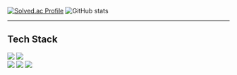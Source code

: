 
<!--
**haemiii/haemiii** is a ✨ _special_ ✨ repository because its `README.md` (this file) appears on your GitHub profile.

Here are some ideas to get you started:

- 🔭 I’m currently working on ...
- 🌱 I’m currently learning ...
- 👯 I’m looking to collaborate on ...
- 🤔 I’m looking for help with ...
- 💬 Ask me about ...
- 📫 How to reach me: ...
- 😄 Pronouns: ...
- ⚡ Fun fact: ...
-->


[![Solved.ac Profile](http://mazassumnida.wtf/api/v2/generate_badge?boj=cumulus)](https://solved.ac/cumulus/)
![GitHub stats](https://github-readme-stats.vercel.app/api?username=haemiii&show_icons=true&theme=radical)


***
<h2 align="left">Tech Stack</h2>

<p align="left">
  <img src="https://img.shields.io/badge/Java-DD6633?style=for-the-badge&logo=Java&logoColor=white">
  <img src="https://img.shields.io/badge/Spring-77C77A?style=for-the-badge&logo=Spring&logoColor=white"></br>
  <img src="https://img.shields.io/badge/MySQL-4479A1?style=for-the-badge&logo=MySQL&logoColor=white">
  <img src="https://img.shields.io/badge/Python-3776AB?style=for-the-badge&logo=Python&logoColor=white">
  <img src="https://img.shields.io/badge/JavaScript-F7DF1E.svg?&style=for-the-badge&logo=JavaScript&logoColor=white">
</p>



